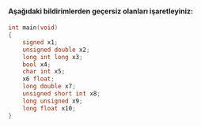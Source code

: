#### Aşağıdaki bildirimlerden geçersiz olanları işaretleyiniz: 

```C
int main(void)
{
	signed x1;
	unsigned double x2;
	long int long x3;
	bool x4;
	char int x5;
	x6 float;
	long double x7;
	unsigned short int x8;
	long unsigned x9;
	long float x10;
}
```

